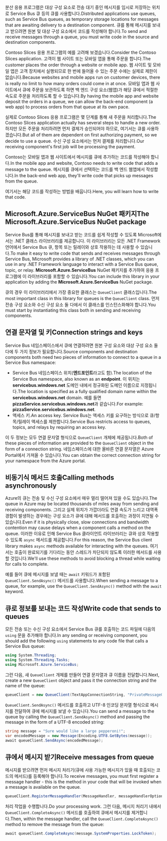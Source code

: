 <span data-ttu-id="baaed-101">분산 응용 프로그램은 대상 구성 요소로 전송 대기 중인 메시지를 임시로 저장하는 위치로 Service Bus 큐 등의 큐를 사용합니다.</span><span class="sxs-lookup"><span data-stu-id="baaed-101">Distributed applications use queues, such as Service Bus queues, as temporary storage locations for messages that are awaiting delivery to a destination component.</span></span> <span data-ttu-id="baaed-102">큐를 통해 메시지를 보내고 받으려면 원본 및 대상 구성 요소에서 코드를 작성해야 합니다.</span><span class="sxs-lookup"><span data-stu-id="baaed-102">To send and receive messages through a queue, you must write code in the source and destination components.</span></span>

<span data-ttu-id="baaed-103">Contoso Slices 응용 프로그램의 예를 고려해 보겠습니다.</span><span class="sxs-lookup"><span data-stu-id="baaed-103">Consider the Contoso Slices application.</span></span> <span data-ttu-id="baaed-104">고객이 웹 사이트 또는 모바일 앱을 통해 주문을 합니다.</span><span class="sxs-lookup"><span data-stu-id="baaed-104">The customer places the order through a website or mobile app.</span></span> <span data-ttu-id="baaed-105">웹 사이트 및 모바일 앱은 고객 장치에서 실행되므로 한 번에 들어올 수 있는 주문 수에는 실제로 제한이 없습니다.</span><span class="sxs-lookup"><span data-stu-id="baaed-105">Because websites and mobile apps run on customer devices, there is really no limit to how many orders could come in at once.</span></span> <span data-ttu-id="baaed-106">모바일 앱과 웹 사이트에서 큐에 주문을 보관하도록 하면 백 엔드 구성 요소(웹앱)가 해당 큐에서 적절한 속도로 주문을 처리하도록 할 수 있습니다.</span><span class="sxs-lookup"><span data-stu-id="baaed-106">By having the mobile app and website deposit the orders in a queue, we can allow the back-end component (a web app) to process orders from that queue at its own pace.</span></span>

<span data-ttu-id="baaed-107">실제로 Contoso Slices 응용 프로그램은 몇 단계를 통해 새 주문을 처리합니다.</span><span class="sxs-lookup"><span data-stu-id="baaed-107">The Contoso Slices application actually has several steps to handle a new order.</span></span> <span data-ttu-id="baaed-108">하지만 모든 주문을 처리하려면 먼저 결제가 승인되어야 하므로, 여기서는 큐를 사용하겠습니다.</span><span class="sxs-lookup"><span data-stu-id="baaed-108">But all of them are dependent on first authorizing payment, so we decide to use a queue.</span></span> <span data-ttu-id="baaed-109">수신 구성 요소에서는 먼저 결제를 처리합니다.</span><span class="sxs-lookup"><span data-stu-id="baaed-109">Our receiving component's first job will be processing the payment.</span></span>

<span data-ttu-id="baaed-110">Contoso는 모바일 앱과 웹 사이트에서 메시지를 큐에 추가하는 코드를 작성해야 합니다.</span><span class="sxs-lookup"><span data-stu-id="baaed-110">In the mobile app and website, Contoso needs to write code that adds a message to the queue.</span></span> <span data-ttu-id="baaed-111">메시지를 큐에서 선택하는 코드를 백 엔드 웹앱에서 작성합니다.</span><span class="sxs-lookup"><span data-stu-id="baaed-111">In the back-end web app, they'll write code that picks up messages from the queue.</span></span>

<span data-ttu-id="baaed-112">여기서는 해당 코드를 작성하는 방법을 배웁니다.</span><span class="sxs-lookup"><span data-stu-id="baaed-112">Here, you will learn how to write that code.</span></span>

## <a name="the-microsoftazureservicebus-nuget-package"></a><span data-ttu-id="baaed-113">Microsoft.Azure.ServiceBus NuGet 패키지</span><span class="sxs-lookup"><span data-stu-id="baaed-113">The Microsoft.Azure.ServiceBus NuGet package</span></span>

<span data-ttu-id="baaed-114">Service Bus를 통해 메시지를 보내고 받는 코드를 쉽게 작성할 수 있도록 Microsoft에서는 .NET 클래스 라이브러리를 제공합니다. 이 라이브러리는 모든 .NET Framework 언어에서 Service Bus 큐, 항목 또는 릴레이와 상호 작용하는 데 사용할 수 있습니다.</span><span class="sxs-lookup"><span data-stu-id="baaed-114">To make it easy to write code that sends and receives messages through Service Bus, Microsoft provides a library of .NET classes, which you can use in any .NET Framework language to interact with a Service Bus queue, topic, or relay.</span></span> <span data-ttu-id="baaed-115">**Microsoft.Azure.ServiceBus** NuGet 패키지를 추가하여 응용 프로그램에 이 라이브러리를 포함할 수 있습니다.</span><span class="sxs-lookup"><span data-stu-id="baaed-115">You can include this library in your application by adding the **Microsoft.Azure.ServiceBus** NuGet package.</span></span>

<span data-ttu-id="baaed-116">큐의 경우 이 라이브러리에서 가장 중요한 클래스는 `QueueClient` 클래스입니다.</span><span class="sxs-lookup"><span data-stu-id="baaed-116">The most important class in this library for queues is the `QueueClient` class.</span></span> <span data-ttu-id="baaed-117">먼저 전송 구성 요소와 수신 구성 요소 둘 다에서 이 클래스를 인스턴스화해야 합니다.</span><span class="sxs-lookup"><span data-stu-id="baaed-117">You must start by instantiating this class both in sending and receiving components.</span></span>

## <a name="connection-strings-and-keys"></a><span data-ttu-id="baaed-118">연결 문자열 및 키</span><span class="sxs-lookup"><span data-stu-id="baaed-118">Connection strings and keys</span></span>

<span data-ttu-id="baaed-119">Service Bus 네임스페이스에서 큐에 연결하려면 원본 구성 요소와 대상 구성 요소 둘 다에 두 가지 정보가 필요합니다.</span><span class="sxs-lookup"><span data-stu-id="baaed-119">Source components and destination components both need two pieces of information to connect to a queue in a Service Bus namespace:</span></span>

- <span data-ttu-id="baaed-120">Service Bus 네임스페이스 위치(**엔드포인트**라고도 함).</span><span class="sxs-lookup"><span data-stu-id="baaed-120">The location of the Service Bus namespace, also known as an **endpoint**.</span></span> <span data-ttu-id="baaed-121">이 위치는 **servicebus.windows.net** 도메인 내에서 정규화된 도메인 이름으로 지정됩니다.</span><span class="sxs-lookup"><span data-stu-id="baaed-121">The location is specified as a fully qualified domain name within the **servicebus.windows.net** domain.</span></span> <span data-ttu-id="baaed-122">예를 들면 **pizzaService.servicebus.windows.net**과 같습니다.</span><span class="sxs-lookup"><span data-stu-id="baaed-122">For example: **pizzaService.servicebus.windows.net**.</span></span>
- <span data-ttu-id="baaed-123">액세스 키.</span><span class="sxs-lookup"><span data-stu-id="baaed-123">An access key.</span></span> <span data-ttu-id="baaed-124">Service Bus는 액세스 키를 요구하는 방식으로 큐/항목/릴레이 액세스를 제한합니다.</span><span class="sxs-lookup"><span data-stu-id="baaed-124">Service Bus restricts access to queues, topics, and relays by requiring an access key.</span></span>

<span data-ttu-id="baaed-125">이 두 정보는 모두 연결 문자열 형식으로 `QueueClient` 개체에 제공됩니다.</span><span class="sxs-lookup"><span data-stu-id="baaed-125">Both of these pieces of information are provided to the `QueueClient` object in the form of a connection string.</span></span> <span data-ttu-id="baaed-126">네임스페이스에 대한 올바른 연결 문자열은 Azure Portal에서 가져올 수 있습니다.</span><span class="sxs-lookup"><span data-stu-id="baaed-126">You can obtain the correct connection string for your namespace from the Azure portal.</span></span>

## <a name="calling-methods-asynchronously"></a><span data-ttu-id="baaed-127">비동기식 메서드 호출</span><span class="sxs-lookup"><span data-stu-id="baaed-127">Calling methods asynchronously</span></span>

<span data-ttu-id="baaed-128">Azure의 큐는 전송 및 수신 구성 요소에서 매우 멀리 떨어져 있을 수도 있습니다.</span><span class="sxs-lookup"><span data-stu-id="baaed-128">The queue in Azure may be located thousands of miles away from sending and receiving components.</span></span> <span data-ttu-id="baaed-129">그리고 실제 위치가 가깝더라도 연결 속도가 느리고 대역폭 경합이 발생하는 경우에는 구성 요소가 큐에 대해 메서드를 호출하는 과정이 지연될 수 있습니다.</span><span class="sxs-lookup"><span data-stu-id="baaed-129">Even if it is physically close, slow connections and bandwidth contention may cause delays when a component calls a method on the queue.</span></span> <span data-ttu-id="baaed-130">이러한 이유로 인해 Service Bus 클라이언트 라이브러리는 큐와 상호 작용할 수 있도록 `async` 메서드를 제공합니다.</span><span class="sxs-lookup"><span data-stu-id="baaed-130">For this reason, the Service Bus client library makes `async` methods available for interacting with the queues.</span></span> <span data-ttu-id="baaed-131">여기서는 호출이 완료되기를 기다리는 동안 스레드가 차단되지 않도록 이러한 메서드를 사용할 것입니다.</span><span class="sxs-lookup"><span data-stu-id="baaed-131">We'll use these methods to avoid blocking a thread while waiting for calls to complete.</span></span>

<span data-ttu-id="baaed-132">예를 들어 큐에 메시지를 보낼 때는 `await` 키워드가 포함된 `QueueClient.SendAsync()` 메서드를 사용합니다.</span><span class="sxs-lookup"><span data-stu-id="baaed-132">When sending a message to a queue, for example, use the `QueueClient.SendAsync()` method with the `await` keyword.</span></span>

## <a name="write-code-that-sends-to-queues"></a><span data-ttu-id="baaed-133">큐로 정보를 보내는 코드 작성</span><span class="sxs-lookup"><span data-stu-id="baaed-133">Write code that sends to queues</span></span>

<span data-ttu-id="baaed-134">모든 전송 또는 수신 구성 요소에서 Service Bus 큐를 호출하는 코드 파일에 다음의 `using` 문을 추가해야 합니다.</span><span class="sxs-lookup"><span data-stu-id="baaed-134">In any sending or receiving component, you should add the following `using` statements to any code file that calls a Service Bus queue:</span></span>

```C#
using System.Threading;
using System.Threading.Tasks;
using Microsoft.Azure.ServiceBus;
```

<span data-ttu-id="baaed-135">그런 다음, 새 `QueueClient` 개체를 만들어 연결 문자열과 큐 이름을 전달합니다.</span><span class="sxs-lookup"><span data-stu-id="baaed-135">Next, create a new `QueueClient` object and pass it the connection string and the name of the queue:</span></span>

```C#
queueClient = new QueueClient(TextAppConnectionString, "PrivateMessageQueue");
```

<span data-ttu-id="baaed-136">`QueueClient.SendAsync()` 메서드를 호출하고 UTF-8 인코딩 문자열 형식으로 메시지를 전달하여 큐에 메시지를 보낼 수 있습니다.</span><span class="sxs-lookup"><span data-stu-id="baaed-136">You can send a message to the queue by calling the `QueueClient.SendAsync()` method and passing the message in the form of a UTF-8 encoded string:</span></span>

```C#
string message = "Sure would like a large pepperoni!";
var encodedMessage = new Message(Encoding.UTF8.GetBytes(message));
await queueClient.SendAsync(encodedMessage);
```

## <a name="receive-messages-from-queue"></a><span data-ttu-id="baaed-137">큐에서 메시지 받기</span><span class="sxs-lookup"><span data-stu-id="baaed-137">Receive messages from queue</span></span>

<span data-ttu-id="baaed-138">메시지를 받으려면 먼저 메시지 처리기(큐에 사용 가능한 메시지가 있을 때 호출되는 코드의 메서드)를 등록해야 합니다.</span><span class="sxs-lookup"><span data-stu-id="baaed-138">To receive messages, you must first register a message handler - this is the method in your code that will be invoked when a message is available on the queue.</span></span>

```C#
queueClient.RegisterMessageHandler(MessageHandler, messageHandlerOptions);
```

<span data-ttu-id="baaed-139">처리 작업을 수행합니다.</span><span class="sxs-lookup"><span data-stu-id="baaed-139">Do your processing work.</span></span> <span data-ttu-id="baaed-140">그런 다음, 메시지 처리기 내에서 `QueueClient.CompleteAsync()` 메서드를 호출하여 큐에서 메시지를 제거합니다.</span><span class="sxs-lookup"><span data-stu-id="baaed-140">Then, within the message handler, call the `QueueClient.CompleteAsync()` method to remove the message from the queue:</span></span>

```C#
await queueClient.CompleteAsync(message.SystemProperties.LockToken);
```
